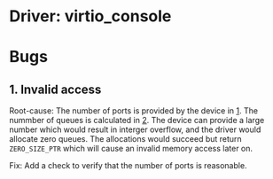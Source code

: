 # Driver: virtio_console

# Bugs

## 1. Invalid access

Root-cause:
The number of ports is provided by the device in [1].
The nummber of queues is calculated in [2]. The device can provide a large number which would result in interger overflow, and the driver would allocate zero queues.
The allocations would succeed but return `ZERO_SIZE_PTR` which will cause an invalid memory access later on.

Fix:
Add a check to verify that the number of ports is reasonable.

[1]: https://elixir.bootlin.com/linux/v5.10.9/source/drivers/char/virtio_console.c#L2041
[2]: https://elixir.bootlin.com/linux/v5.10.9/source/drivers/char/virtio_console.c#L1852
